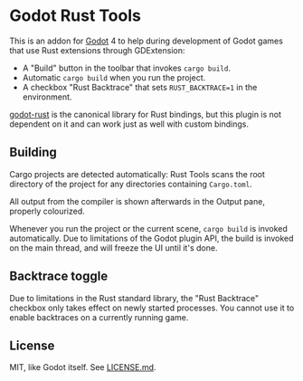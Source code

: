 Godot Rust Tools 
================

This is an addon for [Godot](https://godotengine.org/) 4 to help during development of Godot games that use Rust extensions through GDExtension:

- A "Build" button in the toolbar that invokes `cargo build`.
- Automatic `cargo build` when you run the project.
- A checkbox "Rust Backtrace" that sets `RUST_BACKTRACE=1` in the environment.

[godot-rust](https://godot-rust.github.io/) is the canonical library for Rust bindings, but this plugin is not dependent on it and can work just as well with custom bindings.

Building
--------

Cargo projects are detected automatically: Rust Tools scans the root directory of the project for any directories containing `Cargo.toml`.

All output from the compiler is shown afterwards in the Output pane, properly colourized.

Whenever you run the project or the current scene, `cargo build` is invoked automatically. Due to limitations of the Godot plugin API, the build is invoked on the main thread, and will freeze the UI until it's done.

Backtrace toggle
----------------

Due to limitations in the Rust standard library, the "Rust Backtrace" checkbox only takes effect on newly started processes. You cannot use it to enable backtraces on a currently running game.

License
-------

MIT, like Godot itself. See [LICENSE.md](LICENSE.md).
